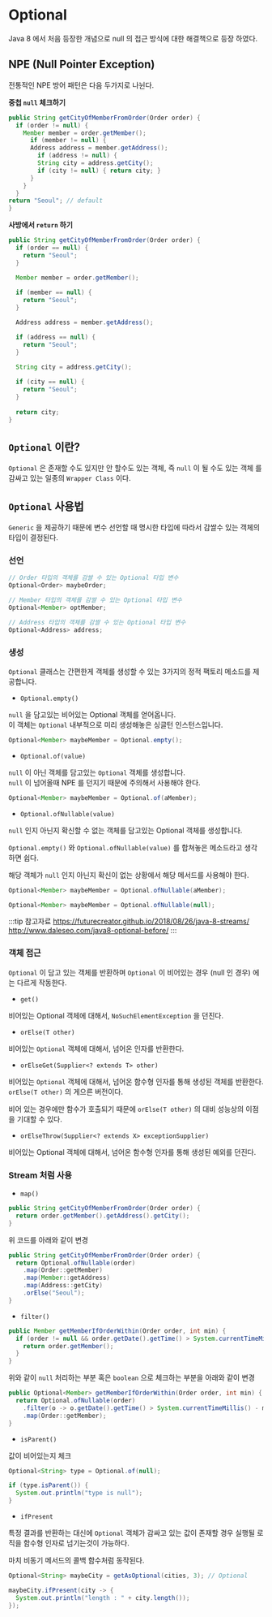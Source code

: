 # Optional

Java 8 에서 처음 등장한 개념으로 null 의 접근 방식에 대한 해결책으로 등장 하였다.

## NPE (Null Pointer Exception)

전통적인 NPE 방어 패턴은 다음 두가지로 나뉜다.

**중첩 `null` 체크하기**

```java
public String getCityOfMemberFromOrder(Order order) {
  if (order != null) {
    Member member = order.getMember();
      if (member != null) {
      Address address = member.getAddress();
        if (address != null) {
        String city = address.getCity();
        if (city != null) { return city; }
      }
    }
  }
return "Seoul"; // default
}
```

**사방에서 `return` 하기**

```java
public String getCityOfMemberFromOrder(Order order) {
  if (order == null) {
    return "Seoul";
  }

  Member member = order.getMember();
  
  if (member == null) {
    return "Seoul";
  }

  Address address = member.getAddress();

  if (address == null) {
    return "Seoul";
  }

  String city = address.getCity();
  
  if (city == null) {
    return "Seoul";
  }
  
  return city;
}
```

## `Optional` 이란?

`Optional` 은 존재할 수도 있지만 안 할수도 있는 객체, 즉 `null` 이 될 수도 있는 객체 를 감싸고 있는 일종의 `Wrapper Class` 이다.

## `Optional` 사용법

`Generic` 을 제공하기 때문에 변수 선언할 때 명시한 타입에 따라서 감쌀수 있는 객체의 타입이 결정된다.

### 선언

```java
// Order 타입의 객체를 감쌀 수 있는 Optional 타입 변수
Optional<Order> maybeOrder;

// Member 타입의 객체를 감쌀 수 있는 Optional 타입 변수
Optional<Member> optMember;

// Address 타입의 객체를 감쌀 수 있는 Optional 타입 변수
Optional<Address> address;
```

### 생성

`Optional` 클래스는 간편한게 객체를 생성할 수 있는 3가지의 정적 팩토리 메소드를 제공합니다.

* `Optional.empty()`

`null` 을 담고있는 비어있는 Optional 객체를 얻어옵니다.  
이 객체는 `Optional` 내부적으로 미리 생성해놓은 싱글턴 인스턴스입니다.

```java
Optional<Member> maybeMember = Optional.empty();
```

* `Optional.of(value)`

`null` 이 아닌 객체를 담고있는 `Optional` 객체를 생성합니다.  
`null` 이 넘어올때 NPE 를 던지기 때문에 주의해서 사용해야 한다.

```java
Optional<Member> maybeMember = Optional.of(aMember);
```

* `Optional.ofNullable(value)`

`null` 인지 아닌지 확신할 수 없는 객체를 담고있는 Optional 객체를 생성합니다.

`Optional.empty()` 와 `Optional.ofNullable(value)` 를 합쳐놓은 메소드라고 생각하면 쉽다.

해당 객체가 `null` 인지 아닌지 확신이 없는 상황에서 해당 메서드를 사용해야 한다.

```java
Optional<Member> maybeMember = Optional.ofNullable(aMember);
```

```java
Optional<Member> maybeMember = Optional.ofNullable(null);
```

:::tip 참고자료
<https://futurecreator.github.io/2018/08/26/java-8-streams/>  
<http://www.daleseo.com/java8-optional-before/>
:::

### 객체 접근

`Optional` 이 담고 있는 객체를 반환하며 `Optional` 이 비어있는 경우 (null 인 경우) 에는 다르게 작동한다.

* `get()`

비어있는 Optional 객체에 대해서, `NoSuchElementException` 을 던진다.

* `orElse(T other)`

비어있는 `Optional` 객체에 대해서, 넘어온 인자를 반환한다.

* `orElseGet(Supplier<? extends T> other)`

비어있는 `Optional` 객체에 대해서, 넘어온 함수형 인자를 통해 생성된 객체를 반환한다.
`orElse(T other)` 의 게으른 버전이다.

비어 있는 경우에만 함수가 호출되기 때문에 `orElse(T other)` 의 대비 성능상의 이점을 기대할 수 있다.

* `orElseThrow(Supplier<? extends X> exceptionSupplier)`

비어있는 Optional 객체에 대해서, 넘어온 함수형 인자를 통해 생성된 예외를 던진다.

### Stream 처럼 사용

* `map()`

```java
public String getCityOfMemberFromOrder(Order order) {
  return order.getMember().getAddress().getCity();
}
```

위 코드를 아래와 같이 변경

```java
public String getCityOfMemberFromOrder(Order order) {
  return Optional.ofNullable(order)
    .map(Order::getMember)
    .map(Member::getAddress)
    .map(Address::getCity)
    .orElse("Seoul");
}
```

* `filter()`

```java
public Member getMemberIfOrderWithin(Order order, int min) {
  if (order != null && order.getDate().getTime() > System.currentTimeMillis() - min * 1000) {
    return order.getMember();
  }
}
```

위와 같이 `null` 처리하는 부분 혹은 `boolean` 으로 체크하는 부분을 아래와 같이 변경

```java
public Optional<Member> getMemberIfOrderWithin(Order order, int min) {
  return Optional.ofNullable(order)
    .filter(o -> o.getDate().getTime() > System.currentTimeMillis() - min * 1000)
    .map(Order::getMember);
}
```

* `isParent()`

값이 비어있는지 체크

```java
Optional<String> type = Optional.of(null);

if (type.isParent()) {
  System.out.println("type is null");
}
```

* `ifPresent`

특정 결과를 반환하는 대신에 `Optional` 객체가 감싸고 있는 값이 존재할 경우 실행될 로직을 함수형 인자로 넘기는것이 가능하다.

마치 비동기 메서드의 콜백 함수처럼 동작된다.

```java
Optional<String> maybeCity = getAsOptional(cities, 3); // Optional

maybeCity.ifPresent(city -> {
  System.out.println("length : " + city.length());
});
```